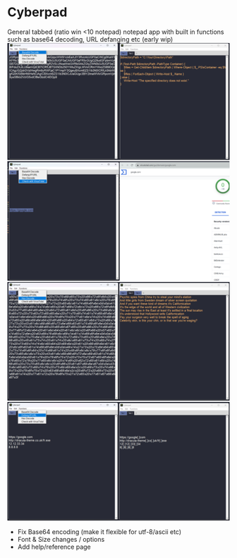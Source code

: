 # Cyberpad
General tabbed (ratio win <10 notepad) notepad app with built in functions such as base64 decoding, URL defanging etc (early wip)
![image](https://github.com/KynanJones0110/Cyberpad/blob/main/pictures/base64_ex.png?raw=true)
![image](https://github.com/KynanJones0110/Cyberpad/blob/main/pictures/url_query.png?raw=true)
![image](https://github.com/KynanJones0110/Cyberpad/blob/main/pictures/hex_decode.png?raw=true)
![image](https://github.com/KynanJones0110/Cyberpad/blob/main/pictures/urldecode.png?raw=true)

- Fix Base64 encoding (make it flexible for utf-8/ascii etc)
- Font & Size changes / options
- Add help/reference page
